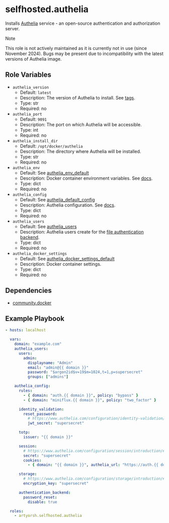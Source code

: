 # selfhosted.authelia

Installs [Authelia](https://www.authelia.com) service - an open-source authentication and authorization server.

> [!NOTE]
> This role is not actively maintained as it is currently not in use (since November 2024).
> Bugs may be present due to incompatibility with the latest versions of Authelia image.

## Role Variables

- `authelia_version`
  - Default: `latest`
  - Description: The version of Authelia to install. See [tags](https://hub.docker.com/r/authelia/authelia/tags).
  - Type: str
  - Required: no
- `authelia_port`
  - Default: `9091`
  - Description: The port on which Authelia will be accessible.
  - Type: int
  - Required: no
- `authelia_install_dir`
  - Default: `/opt/docker/authelia`
  - Description: The directory where Authelia will be installed.
  - Type: str
  - Required: no
- `authelia_env`
  - Default: See [authelia_env_default](./vars/main.yml)
  - Description: Docker container environment variables. See [docs](https://www.authelia.com/configuration/methods/environment/#environment-variables).
  - Type: dict
  - Required: no
- `authelia_config`
  - Default: See [authelia_default_config](./vars/main.yml)
  - Description: Authelia configuration. See [docs](https://www.authelia.com/integration/prologue/get-started/#configuration).
  - Type: dict
  - Required: no
- `authelia_users`
  - Default: See [authelia_users](./defaults/main.yml)
  - Description: Authelia users create for the [file authentication backend](https://www.authelia.com/configuration/first-factor/introduction/). 
  - Type: dict
  - Required: no
- `authelia_docker_settings`
  - Default: See [authelia_docker_settings_default](./vars/main.yml)
  - Description: Docker container settings.
  - Type: dict
  - Required: no

## Dependencies

- [community.docker](https://docs.ansible.com/ansible/latest/collections/community/docker/index.html)

## Example Playbook

```yaml
- hosts: localhost

  vars:
    domain: "example.com"
    authelia_users:
      users:
        admin:
          displayname: "Admin"
          email: "admin@{{ domain }}"
          password: "$argon2id$v=19$m=1024,t=1,p=supersecret"
          groups: ["admins"]

    authelia_config:
      rules:
        - { domain: "auth.{{ domain }}", policy: "bypass" }
        - { domain: "miniflux.{{ domain }}", policy: "two_factor" }

      identity_validation:
        reset_password:
          # https://www.authelia.com/configuration/identity-validation/reset-password/#jwt_secret
          jwt_secret: "supersecret"

      totp:
        issuer: "{{ domain }}"

      session:
        # https://www.authelia.com/configuration/session/introduction/#secret
        secret: "supersecret"
        cookies:
          - { domain: "{{ domain }}", authelia_url: "https://auth.{{ domain }}" }

      storage:
        # https://www.authelia.com/configuration/storage/introduction/#encryption_key
        encryption_key: "supersecret"

      authentication_backend:
        password_reset:
          disable: true

  roles:
    - artyorsh.selfhosted.authelia
``` 